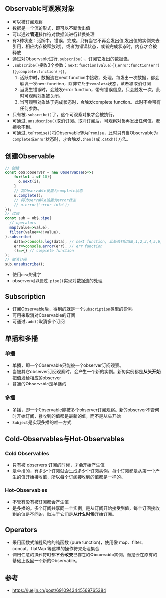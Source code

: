 ## Observable可观察对象
- 可以被订阅观察
- 数据是一个流的形式，即可以不断发出值
- 可以通过**管道**操作符对数据流进行转换处理
- 有3种状态：活跃中，错误，完成。只有当它不再会发出值(发出值的实例失去引用，相应内存被释放时)，或者为错误状态，或者完成状态时，内存才会被释放
- 通过对Observable进行`.subscribe()`，订阅它发出的数据流。
- `.subscribe()`接收3个参数：`next:function(value){}`,`error:function(err){}`,`complete:function(){}`。
  1. 活跃中时，数据流在next function中接收、处理。每发出一次数据，都会触发一次next function，除非它处于`complete`状态，或者被取消订阅
  2. 当发生错误时，会触发error function，带有错误信息。只会触发一次，此时可观察对象被关闭。
  3. 当可观察对象处于完成状态时，会触发complete function。此时不会带有任何参数。
- 只有被`.subscribe()`了，这个可观察对象才会被执行。
- 可通过`.unsubscribe()`取消订阅。取消订阅后，可观察对象再发出任何值，都接收不到。
- 可通过`.toPromise()`将Observable转为`Promise`，此时只有当Observable为`complete`或`error`状态时，才会触发`.then()`或`.catch()`方法。

## 创建Observable
```js
// 创建
const ob$:observer = new Observable(o=>{
    for(let i of 10){
      o.next(i);
    }
    // 将Observable设置为complete状态
    o.complete();
    // 将Observable设置为error状态
    // o.error('error info');
});
// 订阅
const sub = ob$.pipe(
  // operators
  map(value=>value),
  filter(value=>!!value),  
).subscribe(
    data=>console.log(data), // next function, 此处会打印出0,1,2,3,4,5,6,7,8,9
    err=>console.error(err), // err function
    ()=>{} // complete function
);
// 取消订阅
sub.unsubscribe();
```
- 使用`new`关键字
- observer可以通过`.pipe()`实现对数据流的处理

## Subscription
- 订阅Observable后，得到的就是一个`Subscription`类型的实例。
- 可用来取消对Observable的订阅
- 可通过`.add()`取消多个订阅

## 单播和多播
### 单播
- 单播，即一个Observable只能被一个observer订阅观察。
- 当被其它observer订阅观察时，会产生一个新的实例。新的实例都是**从头开始**把值发给相应的observer
- 普通的Observable是单播的

### 多播
- 多播，即一个Observable能被多个observer订阅观察。新的observer不管何时开始订阅，接收到的值都是最新的值，而不是从头开始
- `Subject`是实现多播的唯一方式

## Cold-Observables与Hot-Observables
### Cold Observables
- 只有被 observers 订阅的时候，才会开始产生值
- 是单播的，有多少个订阅就会生成多少个订阅实例。每个订阅都是从第一个产生的值开始接收值，所以每个订阅接收到的值都是一样的。
### Hot-Observables
- 不管有没有被订阅都会产生值
- 是多播的。多个订阅共享同一个实例，是从订阅开始接受到值，每个订阅接收到的值是不同的，取决于它们是**从什么时候**开始订阅。

## Operators
- 采用函数式编程风格的纯函数 (pure function)，使用像 map、filter、concat、flatMap 等这样的操作符来处理集合
- 调用任意的操作符时都**不会改变**已存在的Observable实例，而是会在原有的基础上返回一个新的Observable。

## 参考
- https://juejin.cn/post/6910943445569765384
